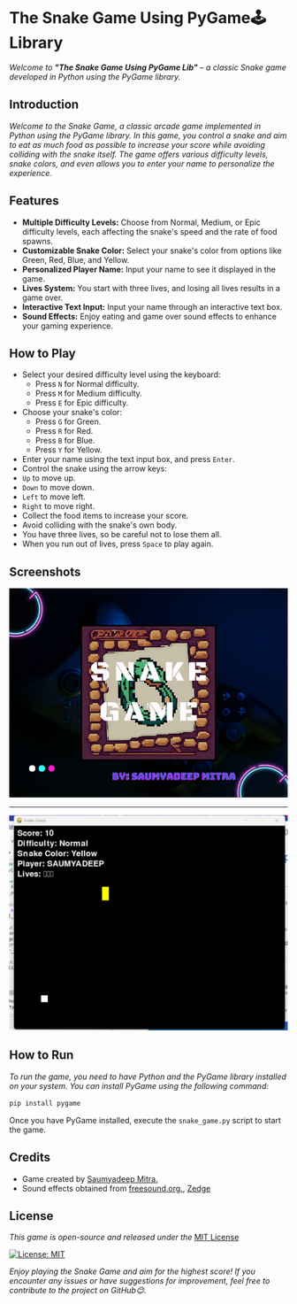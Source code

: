 # The Snake Game Using PyGame🕹️ Library 
_Welcome to_ ***"The Snake Game Using PyGame Lib"*** – _a classic Snake game developed in Python using the PyGame library._

## Introduction
_Welcome to the Snake Game, a classic arcade game implemented in Python using the PyGame library. In this game, you control a snake and aim to eat as much food as possible to increase your score while avoiding colliding with the snake itself. The game offers various difficulty levels, snake colors, and even allows you to enter your name to personalize the experience._

## Features
 - **Multiple Difficulty Levels:** Choose from Normal, Medium, or Epic difficulty levels, each affecting the snake's speed and the rate of food spawns.
 - **Customizable Snake Color:** Select your snake's color from options like Green, Red, Blue, and Yellow.
 - **Personalized Player Name:** Input your name to see it displayed in the game.
 - **Lives System:** You start with three lives, and losing all lives results in a game over.
 - **Interactive Text Input:** Input your name through an interactive text box.
 - **Sound Effects:** Enjoy eating and game over sound effects to enhance your gaming experience.

## How to Play
 - Select your desired difficulty level using the keyboard:
    - Press `N` for Normal difficulty.
    - Press `M` for Medium difficulty.
    - Press `E` for Epic difficulty.
 - Choose your snake's color:
   - Press `G` for Green.
   - Press `R` for Red.
   - Press `B` for Blue.
   - Press `Y` for Yellow.
 - Enter your name using the text input box, and press `Enter`.
 - Control the snake using the arrow keys:
  - `Up` to move up.
  - `Down` to move down.
  - `Left` to move left.
  - `Right` to move right.
 - Collect the food items to increase your score.
 - Avoid colliding with the snake's own body.
 - You have three lives, so be careful not to lose them all.
 - When you run out of lives, press `Space` to play again.

## Screenshots
![Alt text](https://github.com/Saumyadeepm/The-Snake-Game-Using-Pygame-Lib/blob/main/screenshots/Snake_page.png)

<hr>

![Alt text](https://github.com/Saumyadeepm/The-Snake-Game-Using-Pygame-Lib/blob/main/screenshots/S5.png)

## How to Run
_To run the game, you need to have Python and the PyGame library installed on your system. You can install PyGame using the following command:_

```python
pip install pygame
```
Once you have PyGame installed, execute the `snake_game.py` script to start the game.


## Credits
- Game created by [Saumyadeep Mitra.](https://www.linkedin.com/in/saumyadeep-mitra-a64030236/)
- Sound effects obtained from [freesound.org.](https://freesound.org/), [Zedge](https://www.zedge.net/)

## License
_This game is open-source and released under the_ [MIT License](https://opensource.org/licenses/MIT)

[![License: MIT](https://img.shields.io/badge/License-MIT-yellow.svg)](https://opensource.org/licenses/MIT)

_Enjoy playing the Snake Game and aim for the highest score! If you encounter any issues or have suggestions for improvement, feel free to contribute to the project on GitHub😊._

